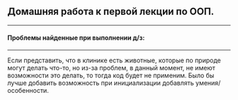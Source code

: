 ## Домашняя работа к первой лекции по ООП.
***
#### Проблемы найденные при выполнении д/з:
***
Если представить, что в клинике есть животные, которые по природе могут делать что-то, но из-за проблем, 
в данный момент, не имеют возможности это делать, то тогда код будет не применим.
Было бы лучше добавить возможность при инициализации добавлять умения/особенности.
